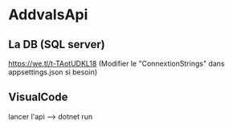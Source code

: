 # AddvalsApi

## La DB (SQL server)
https://we.tl/t-TAotUDKL18
(Modifier le "ConnextionStrings" dans appsettings.json si besoin)


## VisualCode
lancer l'api --> dotnet run




